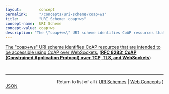 ```yaml
---
layout:        concept
permalink:     "/concepts/uri-scheme/coap+ws"
title:         "URI Scheme: coap+ws"
concept-name:  URI Scheme
concept-value: coap+ws
description: "The \"coap+ws\" URI scheme identifies CoAP resources that are intended to be accessible using CoAP over WebSockets."
---
```


[The "coap+ws" URI scheme identifies CoAP resources that are intended to be accessible using CoAP over WebSockets.](https://datatracker.ietf.org/doc/html/rfc8283#section-8.3 "Read documentation for URI Scheme &#34;coap+ws&#34;") (**[RFC 8283: CoAP (Constrained Application Protocol) over TCP, TLS, and WebSockets](/specs/IETF/RFC/8283 "The Constrained Application Protocol (CoAP), although inspired by HTTP, was designed to use UDP instead of TCP. The message layer of CoAP over UDP includes support for reliable delivery, simple congestion control, and flow control. Some environments benefit from the availability of CoAP carried over reliable transports such as TCP or Transport Layer Security (TLS). This document outlines the changes required to use CoAP over TCP, TLS, and WebSockets transports. It also formally updates RFC 7641 for use with these transports and RFC 7959 to enable the use of larger messages over a reliable transport.")**)

<br/>
<hr/>

<p style="float : left"><a href="./coap+ws.json" title="JSON representing this particular Web Concept value">JSON</a></p>
<p style="text-align: right">Return to list of all ( <a href="../uri-scheme/">URI Schemes</a> | <a href="../">Web Concepts</a> )</p>

